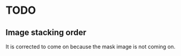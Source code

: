 # TODO

## Image stacking order
It is corrected to come on because the mask image is not coming on.
